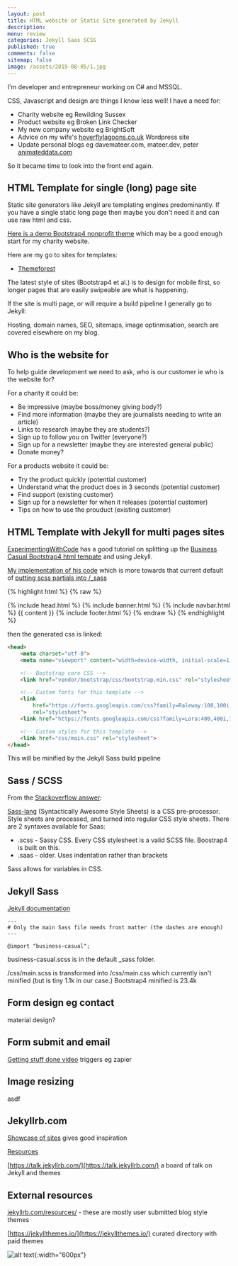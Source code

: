 ```yaml
---
layout: post
title: HTML website or Static Site generated by Jekyll
description: 
menu: review
categories: Jekyll Saas SCSS
published: true 
comments: false     
sitemap: false
image: /assets/2019-08-05/1.jpg
---
```


I'm developer and entrepreneur working on C# and MSSQL.  

CSS, Javascript and design are things I know less well! I have a need for:

- Charity website eg Rewilding Sussex
- Product website eg Broken Link Checker
- My new company website eg BrightSoft
- Advice on my wife's [hoverflylagoons.co.uk](https://hoverflylagoons.co.uk) Wordpress site
- Update personal blogs eg davemateer.com, mateer.dev, peter [animateddata.com](https://www.animateddata.com/)

So it became time to look into the front end again.

## HTML Template for single (long) page site

Static site generators like Jekyll are templating engines predominantly. If you have a single static long page then maybe you don't need it and can use raw html and css.  

[Here is a demo Bootstrap4 nonprofit theme](http://themes.semicolonweb.com/html/canvas/demo-nonprofit.html) which may be a good enough start for my charity website.  

Here are my go to sites for templates:

- [Themeforest](https://themeforest.net/category/site-templates)

The latest style of sites (Bootstrap4 et al.) is to design for mobile first, so longer pages that are easily swipeable are what is happening.

If the site is multi page, or will require a build pipeline I generally go to Jekyll:

Hosting, domain names, SEO, sitemaps, image optinmisation, search are covered elsewhere on my blog.

## Who is the website for

To help guide development we need to ask, who is our customer ie who is the website for?

For a charity it could be:

- Be impressive (maybe boss/money giving body?)  
- Find more information (maybe they are journalists needing to write an article)  
- Links to research (maybe they are students?)
- Sign up to follow you on Twitter (everyone?)
- Sign up for a newsletter (maybe they are interested general public)
- Donate money?

For a products website it could be:

- Try the product quickly (potential customer)
- Understand what the product does in 3 seconds (potential customer)
- Find support (existing customer)
- Sign up for a newsletter for when it releases (potential customer)
- Tips on how to use the prouduct (existing customer)

## HTML Template with Jekyll for multi pages sites

[ExperimentingWithCode](https://experimentingwithcode.com/using-a-bootstrap-theme-with-jekyll/) has a good tutorial on splitting up the [Business Casual Bootstrap4 html tempate](https://startbootstrap.com/themes/business-casual/) and using Jekyll.  

[My implementation of his code](https://github.com/djhmateer/dm-startbootstrap-business-casual) which is more towards that current default of [putting scss partials into /_sass](https://jekyllrb.com/docs/assets/)

{% highlight html %}
{% raw  %}
<!DOCTYPE html>
<html lang="en">
  {% include head.html %}
  <body>
    {% include banner.html %}
    {% include navbar.html %}
    {{ content }}
    {% include footer.html %}
  </body>
</html>
{% endraw %}
{% endhighlight %}

then the generated css is linked:

```html
<head>
    <meta charset="utf-8">
    <meta name="viewport" content="width=device-width, initial-scale=1, shrink-to-fit=no">

    <!-- Bootstrap core CSS -->
    <link href="vendor/bootstrap/css/bootstrap.min.css" rel="stylesheet">

    <!-- Custom fonts for this template -->
    <link
        href="https://fonts.googleapis.com/css?family=Raleway:100,100i,200,200i,300,300i,400,400i,500,500i,600,600i,700,700i,800,800i,900,900i"
        rel="stylesheet">
    <link href="https://fonts.googleapis.com/css?family=Lora:400,400i,700,700i" rel="stylesheet">

    <!-- Custom styles for this template -->
    <link href="css/main.css" rel="stylesheet">
</head>
```

This will be minified by the Jekyll Sass build pipeline

## Sass / SCSS

From the [Stackoverflow answer](https://stackoverflow.com/questions/5654447/whats-the-difference-between-scss-and-sass):

[Sass-lang](https://sass-lang.com/) (Syntactically Awesome Style Sheets) is a CSS pre-processor. Style sheets are processed, and turned into regular CSS style sheets. There are 2 syntaxes available for Saas:

- .scss - Sassy CSS. Every CSS stylesheet is a valid SCSS file. Boostrap4 is built on this.
- .saas - older. Uses indentation rather than brackets

Sass allows for variables in CSS.

## Jekyll Sass

[Jekyll documentation](https://jekyllrb.com/docs/assets/#sassscss)

```liquid
---
# Only the main Sass file needs front matter (the dashes are enough)
---

@import "business-casual";
```

business-casual.scss is in the default _sass folder.

/css/main.scss is transformed into /css/main.css which currently isn't minified (but is tiny 1.1k in our case.) Bootstrap4 minified is 23.4k




## Form design eg contact

material design?

## Form submit and email

[Getting stuff done video](https://www.youtube.com/watch?v=No7dtPtbtcE) triggers eg zapier

## Image resizing

asdf







## Jekyllrb.com

[Showcase of sites](https://jekyllrb.com/showcase/) gives good inspiration  

[Resources](https://jekyllrb.com/resources/)

[https://talk.jekyllrb.com/](https://talk.jekyllrb.com/) a board of talk on Jekyll and themes

## External resources

[jekyllrb.com/resources/](https://jekyllrb.com/resources/) - these are mostly user submitted blog style themes

[https://jekyllthemes.io/](https://jekyllthemes.io/) curated directory with paid themes




![alt text](/assets/2019-08-05/1x.jpg "Don't use old phones!"){:width="600px"}
